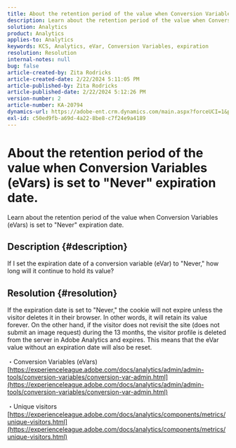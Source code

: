 ```yaml
---
title: About the retention period of the value when Conversion Variables (eVars) is set to "Never" expiration date.
description: Learn about the retention period of the value when Conversion Variables (eVars) is set to "Never" expiration date.
solution: Analytics
product: Analytics
applies-to: Analytics
keywords: KCS, Analytics, eVar, Conversion Variables, expiration
resolution: Resolution
internal-notes: null
bug: false
article-created-by: Zita Rodricks
article-created-date: 2/22/2024 5:11:05 PM
article-published-by: Zita Rodricks
article-published-date: 2/22/2024 5:12:26 PM
version-number: 2
article-number: KA-20794
dynamics-url: https://adobe-ent.crm.dynamics.com/main.aspx?forceUCI=1&pagetype=entityrecord&etn=knowledgearticle&id=f8dece5a-a5d1-ee11-9079-6045bd0061cb
exl-id: c50ed9fb-a69d-4a22-8be8-c7f24e9a4189
---
```

# About the retention period of the value when Conversion Variables (eVars) is set to "Never" expiration date.


Learn about the retention period of the value when Conversion Variables (eVars) is set to "Never" expiration date.

## Description {#description}

If I set the expiration date of a conversion variable (eVar) to "Never," how long will it continue to hold its value?

## Resolution {#resolution}


If the expiration date is set to "Never," the cookie will not expire unless the visitor deletes it in their browser. In other words, it will retain its value forever. On the other hand, if the visitor does not revisit the site (does not submit an image request) during the 13 months, the visitor profile is deleted from the server in Adobe Analytics and expires. This means that the eVar value without an expiration date will also be reset.

・Conversion Variables (eVars)
[https://experienceleague.adobe.com/docs/analytics/admin/admin-tools/conversion-variables/conversion-var-admin.html](https://experienceleague.adobe.com/docs/analytics/admin/admin-tools/conversion-variables/conversion-var-admin.html)

・Unique visitors
[https://experienceleague.adobe.com/docs/analytics/components/metrics/unique-visitors.html](https://experienceleague.adobe.com/docs/analytics/components/metrics/unique-visitors.html)
